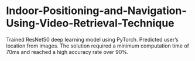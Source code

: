 # Indoor-Positioning-and-Navigation-Using-Video-Retrieval-Technique
Trained ResNet50 deep learning model using PyTorch. Predicted user’s location from images. The solution required a minimum computation time of 70ms and reached a high accuracy rate over 90%. 
